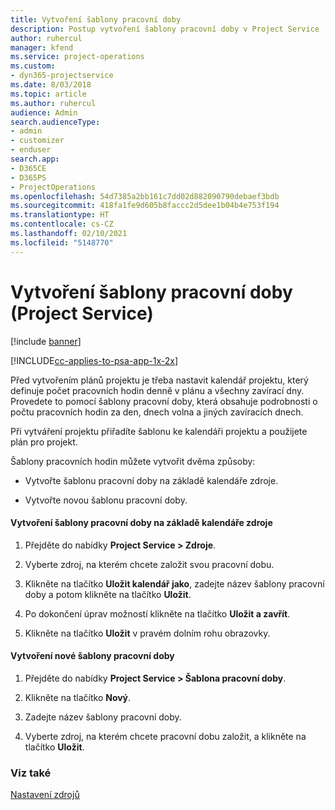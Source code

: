 ```yaml
---
title: Vytvoření šablony pracovní doby
description: Postup vytvoření šablony pracovní doby v Project Service
author: ruhercul
manager: kfend
ms.service: project-operations
ms.custom:
- dyn365-projectservice
ms.date: 8/03/2018
ms.topic: article
ms.author: ruhercul
audience: Admin
search.audienceType:
- admin
- customizer
- enduser
search.app:
- D365CE
- D365PS
- ProjectOperations
ms.openlocfilehash: 54d7385a2bb161c7dd02d882090790debaef3bdb
ms.sourcegitcommit: 418fa1fe9d605b8faccc2d5dee1b04b4e753f194
ms.translationtype: HT
ms.contentlocale: cs-CZ
ms.lasthandoff: 02/10/2021
ms.locfileid: "5148770"
---
```

# <a name="create-a-work-hours-template-project-service"></a>Vytvoření šablony pracovní doby (Project Service)

[!include [banner](../includes/psa-now-project-operations.md)]

[!INCLUDE[cc-applies-to-psa-app-1x-2x](../includes/cc-applies-to-psa-app-1x-2x.md)]

Před vytvořením plánů projektu je třeba nastavit kalendář projektu, který definuje počet pracovních hodin denně v plánu a všechny zavírací dny. Provedete to pomocí šablony pracovní doby, která obsahuje podrobnosti o počtu pracovních hodin za den, dnech volna a jiných zavíracích dnech.  
  
 Při vytváření projektu přiřadíte šablonu ke kalendáři projektu a použijete plán pro projekt.  
  
 Šablony pracovních hodin můžete vytvořit dvěma způsoby:  
  
-   Vytvořte šablonu pracovní doby na základě kalendáře zdroje.  
  
-   Vytvořte novou šablonu pracovní doby.  
  
#### <a name="to-create-a-work-hours-template-based-on-a-resources-calendar"></a>Vytvoření šablony pracovní doby na základě kalendáře zdroje  
  
1.  Přejděte do nabídky **Project Service > Zdroje**.  
  
2.  Vyberte zdroj, na kterém chcete založit svou pracovní dobu.  
  
3.  Klikněte na tlačítko **Uložit kalendář jako**, zadejte název šablony pracovní doby a potom klikněte na tlačítko **Uložit**.  
  
4.  Po dokončení úprav možností klikněte na tlačítko **Uložit a zavřít**.  
  
5.  Klikněte na tlačítko **Uložit** v pravém dolním rohu obrazovky.  
  
#### <a name="to-create-a-new-work-hours-template"></a>Vytvoření nové šablony pracovní doby  
  
1.  Přejděte do nabídky **Project Service > Šablona pracovní doby**.  
  
2.  Klikněte na tlačítko **Nový**.  
  
3.  Zadejte název šablony pracovní doby.  
  
4.  Vyberte zdroj, na kterém chcete pracovní dobu založit, a klikněte na tlačítko **Uložit**.  
  
### <a name="see-also"></a>Viz také  
 [Nastavení zdrojů](../psa/set-up-resources.md)
